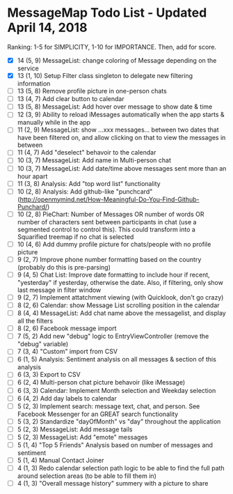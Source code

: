 # MessageMap Todo List - Updated April 14, 2018

Ranking: 1-5 for SIMPLICITY, 1-10 for IMPORTANCE. Then, add for score.

- [x] 14 (5, 9) MessageList: change coloring of Message depending on the service
- [x] 13 (1, 10) Setup Filter class singleton to delegate new filtering information
- [ ] 13 (5, 8) Remove profile picture in one-person chats
- [ ] 13 (4, 7) Add clear button to calendar
- [ ] 13 (5, 8) MessageList: Add hover over message to show date & time
- [ ] 12 (3, 9) Ability to reload iMessages automatically when the app starts & manually while in the app
- [ ] 11 (2, 9) MessageList: show ...xxx messages...  between two dates that have been filtered on, and allow clicking on that to view the messages in between
- [ ] 11 (4, 7) Add "deselect" behavoir to the calendar
- [ ] 10 (3, 7) MessageList: Add name in Multi-person chat
- [ ] 10 (3, 7) MessageList: Add date/time above messages sent more than an hour apart
- [ ] 11 (3, 8) Analysis: Add "top word list" functionality
- [ ] 10 (2, 8) Analysis: Add github-like "punchcard" (http://openmymind.net/How-Meaningful-Do-You-Find-Github-Punchard/)
- [ ] 10 (2, 8) PieChart: Number of Messages OR number of words OR number of characters sent between participants in chat (use a segmented control to control this). This could transform into a Squarified treemap if no chat is selected
- [ ] 10 (4, 6) Add dummy profile picture for chats/people with no profile picture
- [ ] 9 (2, 7) Improve phone number formatting based on the country (probably do this is pre-parsing)
- [ ] 9 (4, 5) Chat List: Improve date formatting to include hour if recent, "yesterday" if yesterday, otherwise the date. Also, if filtering, only show last message in filter window
- [ ] 9 (2, 7) Implement attatchment viewing (with Quicklook, don't go crazy)
- [ ] 8 (2, 6) Calendar: show Message List scrolling position in the calendar
- [ ] 8 (4, 4) MessageList: Add chat name above the messagelist, and display all the filters
- [ ] 8 (2, 6) Facebook message import
- [ ] 7 (5, 2) Add new "debug" logic to EntryViewController (remove the "debug" variable)
- [ ] 7 (3, 4) "Custom" import from CSV
- [ ] 6 (1, 5) Analysis: Sentiment analysis on all messages & section of this analysis
- [ ] 6 (3, 3) Export to CSV
- [ ] 6 (2, 4) Multi-person chat picture behavoir (like iMessage)
- [ ] 6 (3, 3) Calendar: Implement Month selection and Weekday selection
- [ ] 6 (4, 2) Add day labels to calendar
- [ ] 5 (2, 3) Implement search: message text, chat, and person. See Facebook Messenger for an GREAT search functionality
- [ ] 5 (3, 2) Standardize "dayOfMonth" vs "day" throughout the application
- [ ] 5 (2, 3) MessageList: Add message tails
- [ ] 5 (2, 3) MessageList: Add "emote" messages
- [ ] 5 (1, 4) "Top 5 Friends" Analysis based on number of messages and sentiment
- [ ] 5 (1, 4) Manual Contact Joiner
- [ ] 4 (1, 3) Redo calendar selection path logic to be able to find the full path around selection areas (to be able to fill them in)
- [ ] 4 (1, 3) "Overall message history" summery with a picture to share
